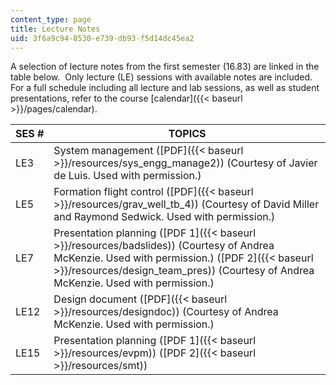 ```yaml
---
content_type: page
title: Lecture Notes
uid: 3f6a9c94-8530-e739-db93-f5d14dc45ea2
---
```


A selection of lecture notes from the first semester (16.83) are linked in the table below.  Only lecture (LE) sessions with available notes are included.  For a full schedule including all lecture and lab sessions, as well as student presentations, refer to the course [calendar]({{< baseurl >}}/pages/calendar).

| SES # | TOPICS |
| --- | --- |
| LE3 | System management ([PDF]({{< baseurl >}}/resources/sys_engg_manage2)) (Courtesy of Javier de Luis. Used with permission.) |
| LE5 | Formation flight control ([PDF]({{< baseurl >}}/resources/grav_well_tb_4)) (Courtesy of David Miller and Raymond Sedwick. Used with permission.) |
| LE7 | Presentation planning ([PDF 1]({{< baseurl >}}/resources/badslides)) (Courtesy of Andrea McKenzie. Used with permission.) ([PDF 2]({{< baseurl >}}/resources/design_team_pres)) (Courtesy of Andrea McKenzie. Used with permission.) |
| LE12 | Design document ([PDF]({{< baseurl >}}/resources/designdoc)) (Courtesy of Andrea McKenzie. Used with permission.) |
| LE15 | Presentation planning ([PDF 1]({{< baseurl >}}/resources/evpm)) ([PDF 2]({{< baseurl >}}/resources/smt))